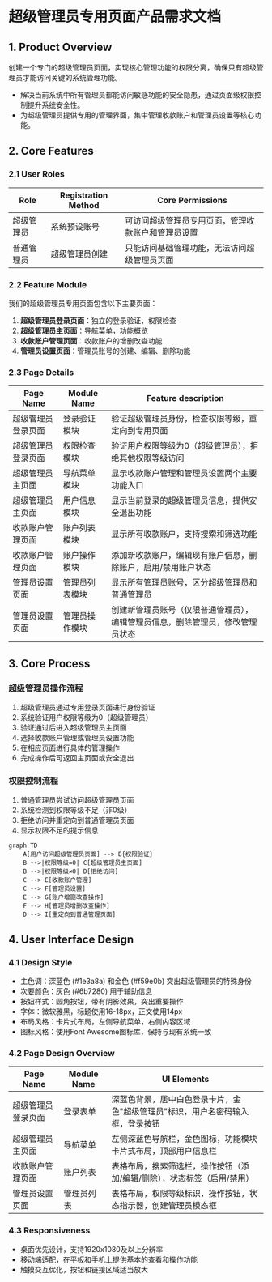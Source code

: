 # 超级管理员专用页面产品需求文档

## 1. Product Overview
创建一个专门的超级管理员页面，实现核心管理功能的权限分离，确保只有超级管理员才能访问关键的系统管理功能。
- 解决当前系统中所有管理员都能访问敏感功能的安全隐患，通过页面级权限控制提升系统安全性。
- 为超级管理员提供专用的管理界面，集中管理收款账户和管理员设置等核心功能。

## 2. Core Features

### 2.1 User Roles
| Role | Registration Method | Core Permissions |
|------|---------------------|------------------|
| 超级管理员 | 系统预设账号 | 可访问超级管理员专用页面，管理收款账户和管理员设置 |
| 普通管理员 | 超级管理员创建 | 只能访问基础管理功能，无法访问超级管理员页面 |

### 2.2 Feature Module
我们的超级管理员专用页面包含以下主要页面：
1. **超级管理员登录页面**：独立的登录验证，权限检查
2. **超级管理员主页面**：导航菜单，功能概览
3. **收款账户管理页面**：收款账户的增删改查功能
4. **管理员设置页面**：管理员账号的创建、编辑、删除功能

### 2.3 Page Details
| Page Name | Module Name | Feature description |
|-----------|-------------|---------------------|
| 超级管理员登录页面 | 登录验证模块 | 验证超级管理员身份，检查权限等级，重定向到专用页面 |
| 超级管理员登录页面 | 权限检查模块 | 验证用户权限等级为0（超级管理员），拒绝其他权限等级访问 |
| 超级管理员主页面 | 导航菜单模块 | 显示收款账户管理和管理员设置两个主要功能入口 |
| 超级管理员主页面 | 用户信息模块 | 显示当前登录的超级管理员信息，提供安全退出功能 |
| 收款账户管理页面 | 账户列表模块 | 显示所有收款账户，支持搜索和筛选功能 |
| 收款账户管理页面 | 账户操作模块 | 添加新收款账户，编辑现有账户信息，删除账户，启用/禁用账户状态 |
| 管理员设置页面 | 管理员列表模块 | 显示所有管理员账号，区分超级管理员和普通管理员 |
| 管理员设置页面 | 管理员操作模块 | 创建新管理员账号（仅限普通管理员），编辑管理员信息，删除管理员，修改管理员状态 |

## 3. Core Process
### 超级管理员操作流程
1. 超级管理员通过专用登录页面进行身份验证
2. 系统验证用户权限等级为0（超级管理员）
3. 验证通过后进入超级管理员主页面
4. 选择收款账户管理或管理员设置功能
5. 在相应页面进行具体的管理操作
6. 完成操作后可返回主页面或安全退出

### 权限控制流程
1. 普通管理员尝试访问超级管理员页面
2. 系统检测到权限等级不足（非0级）
3. 拒绝访问并重定向到普通管理员页面
4. 显示权限不足的提示信息

```mermaid
graph TD
    A[用户访问超级管理员页面] --> B{权限验证}
    B -->|权限等级=0| C[超级管理员主页面]
    B -->|权限等级≠0| D[拒绝访问]
    C --> E[收款账户管理]
    C --> F[管理员设置]
    E --> G[账户增删改查操作]
    F --> H[管理员增删改查操作]
    D --> I[重定向到普通管理页面]
```

## 4. User Interface Design
### 4.1 Design Style
- 主色调：深蓝色 (#1e3a8a) 和金色 (#f59e0b) 突出超级管理员的特殊身份
- 次要颜色：灰色 (#6b7280) 用于辅助信息
- 按钮样式：圆角按钮，带有阴影效果，突出重要操作
- 字体：微软雅黑，标题使用16-18px，正文使用14px
- 布局风格：卡片式布局，左侧导航菜单，右侧内容区域
- 图标风格：使用Font Awesome图标库，保持与现有系统一致

### 4.2 Page Design Overview
| Page Name | Module Name | UI Elements |
|-----------|-------------|-------------|
| 超级管理员登录页面 | 登录表单 | 深蓝色背景，居中白色登录卡片，金色"超级管理员"标识，用户名密码输入框，登录按钮 |
| 超级管理员主页面 | 导航菜单 | 左侧深蓝色导航栏，金色图标，功能模块卡片式布局，顶部用户信息栏 |
| 收款账户管理页面 | 账户列表 | 表格布局，搜索筛选栏，操作按钮（添加/编辑/删除），状态标签（启用/禁用） |
| 管理员设置页面 | 管理员列表 | 表格布局，权限等级标识，操作按钮，状态指示器，创建管理员模态框 |

### 4.3 Responsiveness
- 桌面优先设计，支持1920x1080及以上分辨率
- 移动端适配，在平板和手机上提供基本的查看和操作功能
- 触摸交互优化，按钮和链接区域适当放大